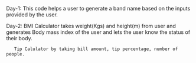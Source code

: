 Day-1: This code helps a user to generate a band name based on the inputs provided by the user.

Day-2: BMI Calculator takes weight(Kgs) and height(m) from user and generates Body mass index of the user and lets the user know the status of their body.
       
       Tip Calulator by taking bill amount, tip percentage, number of people.
